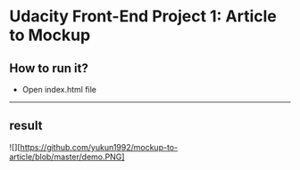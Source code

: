 # Udacity Front-End Project 1: Article to Mockup

## How to run it?

* Open index.html file 
---------------------------------
## result
![][https://github.com/yukun1992/mockup-to-article/blob/master/demo.PNG]


